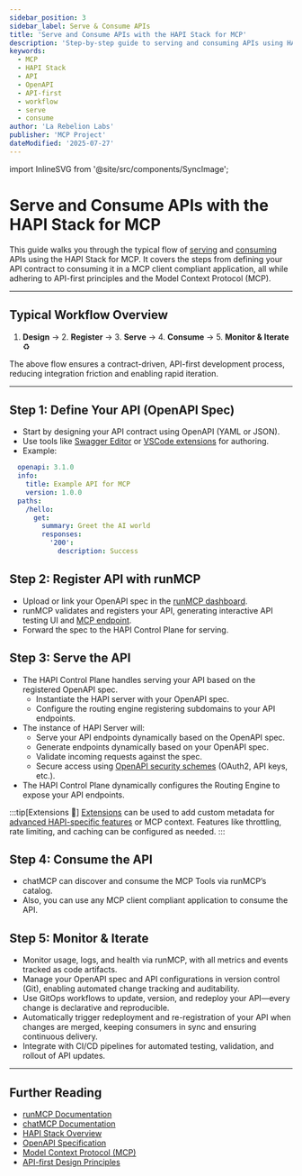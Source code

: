 ```yaml
---
sidebar_position: 3
sidebar_label: Serve & Consume APIs
title: 'Serve and Consume APIs with the HAPI Stack for MCP'
description: 'Step-by-step guide to serving and consuming APIs using HAPI Stack, following the Model Context Protocol (MCP) flow for API-first development.'
keywords:
  - MCP
  - HAPI Stack
  - API
  - OpenAPI
  - API-first
  - workflow
  - serve
  - consume
author: 'La Rebelion Labs'
publisher: 'MCP Project'
dateModified: '2025-07-27'
---
```


import InlineSVG from '@site/src/components/SyncImage';

# Serve and Consume APIs with the HAPI Stack for MCP

This guide walks you through the typical flow of [serving](https://run.mcp.com.ai) and [consuming](https://chat.mcp.com.ai) APIs using the HAPI Stack for MCP. It covers the steps from defining your API contract to consuming it in a MCP client compliant application, all while adhering to API-first principles and the Model Context Protocol (MCP).

---

<InlineSVG name="runMCP-flow" 
  alt="Serve and consume APIs with runMCP"
  width="80%"
  className="center-image"
/>

## Typical Workflow Overview

1. **Design** → 2. **Register** → 3. **Serve** → 4. **Consume** → 5. **Monitor & Iterate** ♻️

The above flow ensures a contract-driven, API-first development process, reducing integration friction and enabling rapid iteration.

---

## Step 1: Define Your API (OpenAPI Spec)

- Start by designing your API contract using OpenAPI (YAML or JSON).
- Use tools like [Swagger Editor](https://editor.swagger.io/) or [VSCode extensions](https://marketplace.visualstudio.com/items?itemName=42Crunch.vscode-openapi) for authoring.
- Example:
```yaml
  openapi: 3.1.0
  info:
    title: Example API for MCP
    version: 1.0.0
  paths:
    /hello:
      get:
        summary: Greet the AI world
        responses:
          '200':
            description: Success
  ```

## Step 2: Register API with runMCP

- Upload or link your OpenAPI spec in the [runMCP dashboard](https://run.mcp.com.ai).
- runMCP validates and registers your API, generating interactive API testing UI and [MCP endpoint](https://modelcontextprotocol.io/specification/2025-06-18/basic/transports#streamable-http).
- Forward the spec to the HAPI Control Plane for serving.

## Step 3: Serve the API

- The HAPI Control Plane handles serving your API based on the registered OpenAPI spec.
  - Instantiate the HAPI server with your OpenAPI spec.
  - Configure the routing engine registering subdomains to your API endpoints.
- The instance of HAPI Server will:
  - Serve your API endpoints dynamically based on the OpenAPI spec.
  - Generate endpoints dynamically based on your OpenAPI spec.
  - Validate incoming requests against the spec.
  - Secure access using [OpenAPI security schemes](https://swagger.io/specification/#security-scheme-object) (OAuth2, API keys, etc.).
- The HAPI Control Plane dynamically configures the Routing Engine to expose your API endpoints.

:::tip[Extensions 🧩]
[Extensions](https://swagger.io/specification/#specification-extensions) can be used to add custom metadata for [advanced HAPI-specific features](/advanced-guides/) or MCP context. Features like throttling, rate limiting, and caching can be configured as needed.
:::

## Step 4: Consume the API

- chatMCP can discover and consume the MCP Tools via runMCP’s catalog.
- Also, you can use any MCP client compliant application to consume the API.

## Step 5: Monitor & Iterate

- Monitor usage, logs, and health via runMCP, with all metrics and events tracked as code artifacts.
- Manage your OpenAPI spec and API configurations in version control (Git), enabling automated change tracking and auditability.
- Use GitOps workflows to update, version, and redeploy your API—every change is declarative and reproducible.
- Automatically trigger redeployment and re-registration of your API when changes are merged, keeping consumers in sync and ensuring continuous delivery.
- Integrate with CI/CD pipelines for automated testing, validation, and rollout of API updates.

---

## Further Reading

- [runMCP Documentation](/components/runmcp)
- [chatMCP Documentation](/components/chatmcp)
- [HAPI Stack Overview](/overview)
- [OpenAPI Specification](https://swagger.io/specification/)
- [Model Context Protocol (MCP)](https://modelcontextprotocol.io/)
- [API-first Design Principles](https://www.postman.com/api-first/)
